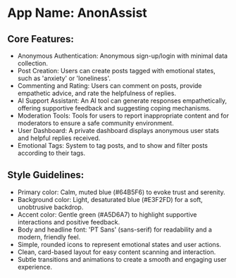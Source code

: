 # **App Name**: AnonAssist

## Core Features:

- Anonymous Authentication: Anonymous sign-up/login with minimal data collection.
- Post Creation: Users can create posts tagged with emotional states, such as 'anxiety' or 'loneliness'.
- Commenting and Rating: Users can comment on posts, provide empathetic advice, and rate the helpfulness of replies.
- AI Support Assistant: An AI tool can generate responses empathetically, offering supportive feedback and suggesting coping mechanisms.
- Moderation Tools: Tools for users to report inappropriate content and for moderators to ensure a safe community environment.
- User Dashboard: A private dashboard displays anonymous user stats and helpful replies received.
- Emotional Tags: System to tag posts, and to show and filter posts according to their tags.

## Style Guidelines:

- Primary color: Calm, muted blue (#64B5F6) to evoke trust and serenity.
- Background color: Light, desaturated blue (#E3F2FD) for a soft, unobtrusive backdrop.
- Accent color: Gentle green (#A5D6A7) to highlight supportive interactions and positive feedback.
- Body and headline font: 'PT Sans' (sans-serif) for readability and a modern, friendly feel.
- Simple, rounded icons to represent emotional states and user actions.
- Clean, card-based layout for easy content scanning and interaction.
- Subtle transitions and animations to create a smooth and engaging user experience.